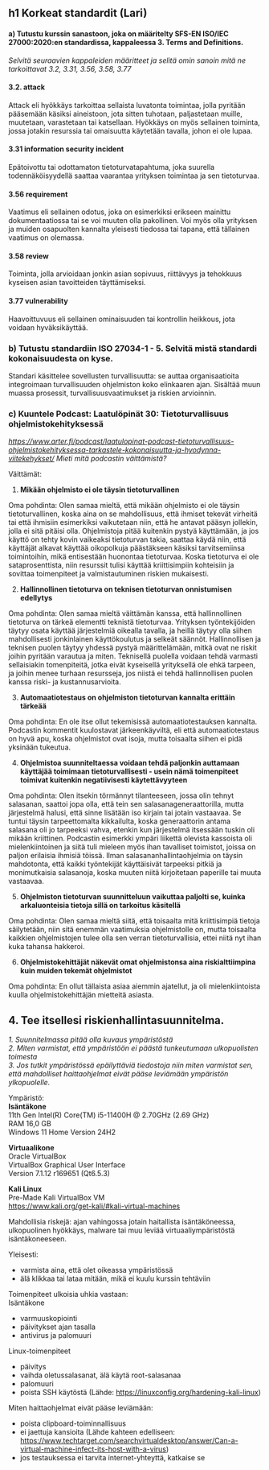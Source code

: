 ## h1 Korkeat standardit (Lari)

#### a) Tutustu kurssin sanastoon, joka on määritelty SFS-EN ISO/IEC 27000:2020:en standardissa, kappaleessa 3. Terms and Definitions.
_Selvitä seuraavien kappaleiden määritteet ja selitä omin sanoin mitä ne tarkoittavat 
3.2, 3.31, 3.56, 3.58, 3.77_

#### 3.2. attack
Attack eli hyökkäys tarkoittaa sellaista luvatonta toimintaa, jolla pyritään pääsemään käsiksi aineistoon, jota sitten tuhotaan, paljastetaan muille, muutetaan, varastetaan tai katsellaan. Hyökkäys on myös sellainen toiminta, jossa jotakin resurssia tai omaisuutta käytetään tavalla, johon ei ole lupaa.

#### 3.31 information security incident 
Epätoivottu tai odottamaton tietoturvatapahtuma, joka suurella todennäköisyydellä saattaa vaarantaa yrityksen toimintaa ja sen tietoturvaa.

#### 3.56 requirement 
Vaatimus eli sellainen odotus, joka on esimerkiksi erikseen mainittu dokumentaatiossa tai se voi muuten olla pakollinen. Voi myös olla yrityksen ja muiden osapuolten kannalta yleisesti tiedossa tai tapana, että tällainen vaatimus on olemassa.

#### 3.58 review
Toiminta, jolla arvioidaan jonkin asian sopivuus, riittävyys ja tehokkuus kyseisen asian tavoitteiden täyttämiseksi.

#### 3.77 vulnerability
Haavoittuvuus eli sellainen ominaisuuden tai kontrollin heikkous, jota voidaan hyväksikäyttää.

     
### b)  Tutustu standardiin ISO 27034-1 - 5. Selvitä mistä standardi kokonaisuudesta on kyse.
Standari käsittelee sovellusten turvallisuutta: se auttaa organisaatioita integroimaan turvallisuuden ohjelmiston koko elinkaaren ajan. Sisältää muun muassa prosessit, turvallisuusvaatimukset ja riskien arvioinnin.

### c) Kuuntele Podcast: Laatulöpinät 30: Tietoturvallisuus ohjelmistokehityksessä  

_https://www.arter.fi/podcast/laatulopinat-podcast-tietoturvallisuus-ohjelmistokehityksessa-tarkastele-kokonaisuutta-ja-hyodynna-viitekehykset/
Mieti mitä podcastin väittämistä?_

Väittämät:
1. __Mikään ohjelmisto ei ole täysin tietoturvallinen__  

Oma pohdinta: Olen samaa mieltä, että mikään ohjelmisto ei ole täysin tietoturvallinen, koska aina on se mahdollisuus, että ihmiset tekevät virheitä tai että ihmisiin esimerkiksi vaikutetaan niin, että he antavat pääsyn jollekin, jolla ei sitä pitäisi olla. Ohjelmistoja pitää kuitenkin pystyä käyttämään, ja jos käyttö on tehty kovin vaikeaksi tietoturvan takia, saattaa käydä niin, että käyttäjät alkavat käyttää oikopolkuja päästäkseen käsiksi tarvitsemiinsa toimintoihin, mikä entisestään huonontaa tietoturvaa. Koska tietoturva ei ole sataprosenttista, niin resurssit tulisi käyttää kriittisimpiin kohteisiin ja sovittaa toimenpiteet ja valmistautuminen riskien mukaisesti.

2. __Hallinnollinen tietoturva on teknisen tietoturvan onnistumisen edellytys__

Oma pohdinta: Olen samaa mieltä väittämän kanssa, että hallinnollinen tietoturva on tärkeä elementti teknistä tietoturvaa. Yrityksen työntekijöiden täytyy osata käyttää järjestelmiä oikealla tavalla, ja heillä täytyy olla siihen mahdollisesti jonkinlainen käyttökoulutus ja selkeät säännöt. Hallinnollisen ja teknisen puolen täytyy yhdessä pystyä määrittelämään, mitkä ovat ne riskit joihin pyritään varautua ja miten. Teknisellä puolella voidaan tehdä varmasti sellaisiakin tomenpiteitä, jotka eivät kyseisellä yrityksellä ole ehkä tarpeen, ja joihin menee turhaan resursseja, jos niistä ei tehdä hallinnollisen puolen kanssa riski- ja kustannusarvioita. 

3. __Automaatiotestaus on ohjelmiston tietoturvan kannalta erittäin tärkeää__

Oma pohdinta: En ole itse ollut tekemisissä automaatiotestauksen kannalta. Podcastin kommentit kuulostavat järkeenkäyviltä, eli että automaatiotestaus on hyvä apu, koska ohjelmistot ovat isoja, mutta toisaalta siihen ei pidä yksinään tukeutua. 

4. __Ohjelmistoa suunniteltaessa voidaan tehdä paljonkin auttamaan käyttäjää toimimaan tietoturvallisesti - usein nämä toimenpiteet toimivat kuitenkin negatiivisesti käytettävyyteen__

Oma pohdinta: Olen itsekin törmännyt tilanteeseen, jossa olin tehnyt salasanan, saattoi jopa olla, että tein sen salasanageneraattorilla, mutta järjestelmä halusi, että sinne lisätään iso kirjain tai jotain vastaavaa. Se tuntui täysin tarpeettomalta kikkailulta, koska generaattorin antama salasana oli jo tarpeeksi vahva, etenkin kun järjestelmä itsessään tuskin oli mikään kriittinen. Podcastin esimerkki ympäri liikettä olevista kassoista oli mielenkiintoinen ja siitä tuli mieleen myös ihan tavalliset toimistot, joissa on paljon erilaisia ihmisiä töissä. Ilman salasananhallintaohjelmia on täysin mahdotonta, että kaikki työntekijät käyttäisivät tarpeeksi pitkiä ja monimutkaisia salasanoja, koska muuten niitä kirjoitetaan paperille tai muuta vastaavaa.

5. __Ohjelmiston tietoturvan suunnitteluun vaikuttaa paljolti se, kuinka arkaluonteisia tietoja sillä on tarkoitus käsitellä__

Oma pohdinta: Olen samaa mieltä siitä, että toisaalta mitä kriittisimpiä tietoja säilytetään, niin sitä enemmän vaatimuksia ohjelmistolle on, mutta toisaalta kaikkien ohjelmistojen tulee olla sen verran tietoturvallisia, ettei niitä nyt ihan kuka tahansa hakkeroi.

6. __Ohjelmistokehittäjät näkevät omat ohjelmistonsa aina riskialttiimpina kuin muiden tekemät ohjelmistot__

Oma pohdinta: En ollut tällaista asiaa aiemmin ajatellut, ja oli mielenkiintoista kuulla ohjelmistokehittäjän mietteitä asiasta.


##  4.  Tee itsellesi riskienhallintasuunnitelma.  

_1. Suunnitelmassa pitää olla kuvaus ympäristöstä_  
_2. Miten varmistat, että ympäristöön ei päästä tunkeutumaan ulkopuolisten toimesta_  
_3. Jos tutkit ympäristössä epäilyttäviä tiedostoja niin miten varmistat sen, että mahdolliset haittaohjelmat eivät pääse leviämään ympäristön ylkopuolelle._  

Ympäristö:  
__Isäntäkone__  
11th Gen Intel(R) Core(TM) i5-11400H @ 2.70GHz (2.69 GHz)  
RAM 16,0 GB  
Windows 11 Home Version 24H2  

__Virtuaalikone__  
Oracle VirtualBox   
VirtualBox Graphical User Interface  
Version 7.1.12 r169651 (Qt6.5.3)  

__Kali Linux__    
Pre-Made Kali VirtualBox VM  
https://www.kali.org/get-kali/#kali-virtual-machines  

Mahdollisia riskejä: ajan vahingossa jotain haitallista isäntäköneessa, ulkopuolinen hyökkäys, malware tai muu leviää virtuaaliympäristöstä isäntäkoneeseen.

Yleisesti:
- varmista aina, että olet oikeassa ympäristössä
- älä klikkaa tai lataa mitään, mikä ei kuulu kurssin tehtäviin

Toimenpiteet ulkoisia uhkia vastaan:  
Isäntäkone  
- varmuuskopiointi
- päivitykset ajan tasalla
- antivirus ja palomuuri

Linux-toimenpiteet  
- päivitys
- vaihda oletussalasanat, älä käytä root-salasanaa
- palomuuri
- poista SSH käytöstä (Lähde: https://linuxconfig.org/hardening-kali-linux)

Miten haittaohjelmat eivät pääse leviämään:  
- poista clipboard-toiminnallisuus
- ei jaettuja kansioita (Lähde kahteen edelliseen: https://www.techtarget.com/searchvirtualdesktop/answer/Can-a-virtual-machine-infect-its-host-with-a-virus)
- jos testauksessa ei tarvita internet-yhteyttä, katkaise se
